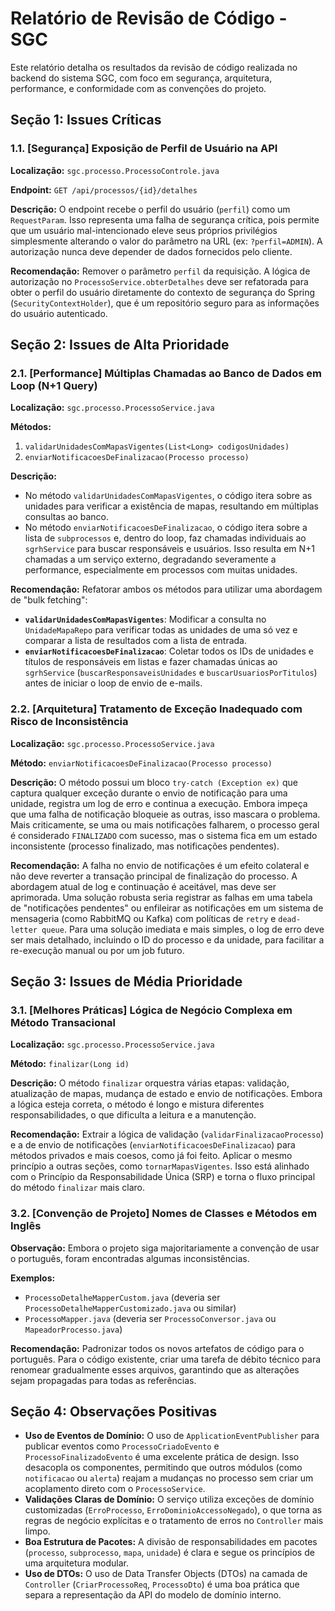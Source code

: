 # Relatório de Revisão de Código - SGC

Este relatório detalha os resultados da revisão de código realizada no backend do sistema SGC, com foco em segurança, arquitetura, performance, e conformidade com as convenções do projeto.

## Seção 1: Issues Críticas

### 1.1. [Segurança] Exposição de Perfil de Usuário na API

**Localização:** `sgc.processo.ProcessoControle.java`

**Endpoint:** `GET /api/processos/{id}/detalhes`

**Descrição:**
O endpoint recebe o perfil do usuário (`perfil`) como um `RequestParam`. Isso representa uma falha de segurança crítica, pois permite que um usuário mal-intencionado eleve seus próprios privilégios simplesmente alterando o valor do parâmetro na URL (ex: `?perfil=ADMIN`). A autorização nunca deve depender de dados fornecidos pelo cliente.

**Recomendação:**
Remover o parâmetro `perfil` da requisição. A lógica de autorização no `ProcessoService.obterDetalhes` deve ser refatorada para obter o perfil do usuário diretamente do contexto de segurança do Spring (`SecurityContextHolder`), que é um repositório seguro para as informações do usuário autenticado.

## Seção 2: Issues de Alta Prioridade

### 2.1. [Performance] Múltiplas Chamadas ao Banco de Dados em Loop (N+1 Query)

**Localização:** `sgc.processo.ProcessoService.java`

**Métodos:**
1.  `validarUnidadesComMapasVigentes(List<Long> codigosUnidades)`
2.  `enviarNotificacoesDeFinalizacao(Processo processo)`

**Descrição:**
- No método `validarUnidadesComMapasVigentes`, o código itera sobre as unidades para verificar a existência de mapas, resultando em múltiplas consultas ao banco.
- No método `enviarNotificacoesDeFinalizacao`, o código itera sobre a lista de `subprocessos` e, dentro do loop, faz chamadas individuais ao `sgrhService` para buscar responsáveis e usuários. Isso resulta em N+1 chamadas a um serviço externo, degradando severamente a performance, especialmente em processos com muitas unidades.

**Recomendação:**
Refatorar ambos os métodos para utilizar uma abordagem de "bulk fetching":
- **`validarUnidadesComMapasVigentes`**: Modificar a consulta no `UnidadeMapaRepo` para verificar todas as unidades de uma só vez e comparar a lista de resultados com a lista de entrada.
- **`enviarNotificacoesDeFinalizacao`**: Coletar todos os IDs de unidades e títulos de responsáveis em listas e fazer chamadas únicas ao `sgrhService` (`buscarResponsaveisUnidades` e `buscarUsuariosPorTitulos`) antes de iniciar o loop de envio de e-mails.

### 2.2. [Arquitetura] Tratamento de Exceção Inadequado com Risco de Inconsistência

**Localização:** `sgc.processo.ProcessoService.java`

**Método:** `enviarNotificacoesDeFinalizacao(Processo processo)`

**Descrição:**
O método possui um bloco `try-catch (Exception ex)` que captura qualquer exceção durante o envio de notificação para uma unidade, registra um log de erro e continua a execução. Embora impeça que uma falha de notificação bloqueie as outras, isso mascara o problema. Mais criticamente, se uma ou mais notificações falharem, o processo geral é considerado `FINALIZADO` com sucesso, mas o sistema fica em um estado inconsistente (processo finalizado, mas notificações pendentes).

**Recomendação:**
A falha no envio de notificações é um efeito colateral e não deve reverter a transação principal de finalização do processo. A abordagem atual de log e continuação é aceitável, mas deve ser aprimorada. Uma solução robusta seria registrar as falhas em uma tabela de "notificações pendentes" ou enfileirar as notificações em um sistema de mensageria (como RabbitMQ ou Kafka) com políticas de `retry` e `dead-letter queue`. Para uma solução imediata e mais simples, o log de erro deve ser mais detalhado, incluindo o ID do processo e da unidade, para facilitar a re-execução manual ou por um job futuro.

## Seção 3: Issues de Média Prioridade

### 3.1. [Melhores Práticas] Lógica de Negócio Complexa em Método Transacional

**Localização:** `sgc.processo.ProcessoService.java`

**Método:** `finalizar(Long id)`

**Descrição:**
O método `finalizar` orquestra várias etapas: validação, atualização de mapas, mudança de estado e envio de notificações. Embora a lógica esteja correta, o método é longo e mistura diferentes responsabilidades, o que dificulta a leitura e a manutenção.

**Recomendação:**
Extrair a lógica de validação (`validarFinalizacaoProcesso`) e a de envio de notificações (`enviarNotificacoesDeFinalizacao`) para métodos privados e mais coesos, como já foi feito. Aplicar o mesmo princípio a outras seções, como `tornarMapasVigentes`. Isso está alinhado com o Princípio da Responsabilidade Única (SRP) e torna o fluxo principal do método `finalizar` mais claro.

### 3.2. [Convenção de Projeto] Nomes de Classes e Métodos em Inglês

**Observação:**
Embora o projeto siga majoritariamente a convenção de usar o português, foram encontradas algumas inconsistências.

**Exemplos:**
- `ProcessoDetalheMapperCustom.java` (deveria ser `ProcessoDetalheMapperCustomizado.java` ou similar)
- `ProcessoMapper.java` (deveria ser `ProcessoConversor.java` ou `MapeadorProcesso.java`)

**Recomendação:**
Padronizar todos os novos artefatos de código para o português. Para o código existente, criar uma tarefa de débito técnico para renomear gradualmente esses arquivos, garantindo que as alterações sejam propagadas para todas as referências.

## Seção 4: Observações Positivas

- **Uso de Eventos de Domínio:** O uso de `ApplicationEventPublisher` para publicar eventos como `ProcessoCriadoEvento` e `ProcessoFinalizadoEvento` é uma excelente prática de design. Isso desacopla os componentes, permitindo que outros módulos (como `notificacao` ou `alerta`) reajam a mudanças no processo sem criar um acoplamento direto com o `ProcessoService`.
- **Validações Claras de Domínio:** O serviço utiliza exceções de domínio customizadas (`ErroProcesso`, `ErroDominioAccessoNegado`), o que torna as regras de negócio explícitas e o tratamento de erros no `Controller` mais limpo.
- **Boa Estrutura de Pacotes:** A divisão de responsabilidades em pacotes (`processo`, `subprocesso`, `mapa`, `unidade`) é clara e segue os princípios de uma arquitetura modular.
- **Uso de DTOs:** O uso de Data Transfer Objects (DTOs) na camada de `Controller` (`CriarProcessoReq`, `ProcessoDto`) é uma boa prática que separa a representação da API do modelo de domínio interno.